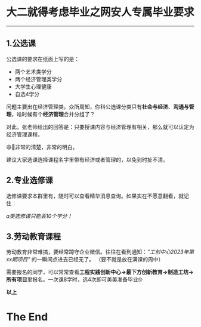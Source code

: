 # 大二就得考虑毕业之网安人专属毕业要求
----

## 1.公选课

公选课的要求在纸面上写的是：
* 两个艺术类学分
* 两个经济管理类学分
* 大学生心理健康
* 自选4学分

问题主要出在经济管理类。众所周知，你科公选课分类只有**社会与经济**、**沟通与管理**，啥时候有个**经济管理**合并分组了？ 

对此，张老师给出的回答是：只要授课内容与经济管理有相关，那么就可以认定为经济管理课程。 

😄🖕非常的清楚，非常的明白。 

建议大家选课选择课程名字里带有经济或者管理的，以免到时扯不清。

## 2.专业选修课

选修课要求本群里有，随时可以查看精华消息查询。如果实在不愿意翻看，就记住： 

*a类选修课只能丢10个学分！*

## 3.劳动教育课程

劳动教育非常难搞，要经常蹲守企业微信。往往在看到通知：*“工创中心2023年第xx期项目”* 的一瞬间点进去已经无了。 （要不就是放在满课的周中） 

需要报名的同学，可以常常查看**工程实践创新中心->最下方创新教育->制造工坊->所有项目**里报名。一次课8学时，选4次即可美美准备毕业🤓


**以上**
<h1>The End</h1>
